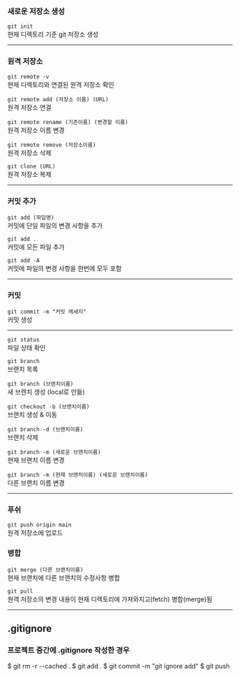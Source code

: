 
### 새로운 저장소 생성
```git init```<br>
현재 디렉토리 기준 git 저장소 생성

-------------
### 원격 저장소

```git remote -v```<br>
현재 디렉토리와 연결된 원격 저장소 확인

```git remote add (저장소 이름) (URL)```<br>
원격 저장소 연결

```git remote rename (기존이름) (변경할 이름)```<br>
원격 저장소 이름 변경

```git remote remove (저장소이름)```<br>
원격 저장소 삭제

```git clone (URL)```<br>
원격 저장소 복제

------------
### 커밋 추가
```git add (파일명)```<br>
커밋에 단일 파일의 변경 사항을 추가

```git add . ```<br>
커밋에 모든 파일 추가

```git add -A```<br>
커밋에 파일의 변경 사항을 한번에 모두 포함

-----------
### 커밋
```git commit -m "커밋 메세지"```<br>
커밋 생성

--------

```git status```<br>
파일 상태 확인

```git branch```<br>
브랜치 목록

```git branch (브렌치이름)```<br>
새 브렌치 생성 (local로 만듦)

```git checkout -b (브랜치이름)```<br>
브랜치 생성 & 이동

```git branch -d (브랜치이름)```<br>
브랜치 삭제

```git branch -m (새로운 브랜치이름)```<br>
현재 브랜치 이름 변경

```git branch -m (현재 브랜치이름) (새로운 브랜치이름)```<br>
다른 브랜치 이름 변경

-------
### 푸쉬
```git push origin main```<br>
원격 저장소에 업로드

### 병합
```git merge (다른 브랜치이름)```<br>
현재 브랜치에 다른 브랜치의 수정사항 병합

```git pull```<br>
원격 저장소의 변경 내용이 현재 디렉토리에 가져와지고(fetch) 병합(merge)됨

----------
## .gitignore
### 프로젝트 중간에 .gitignore 작성한 경우
$ git rm -r --cached .
$ git add .
$ git commit -m "git ignore add"
$ git push
